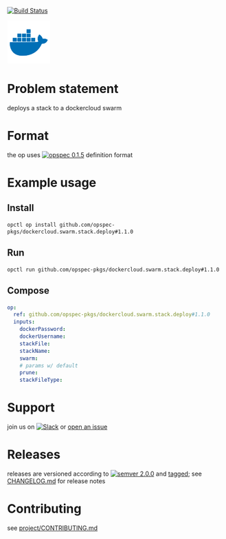 [![Build Status](https://travis-ci.org/opspec-pkgs/dockercloud.swarm.stack.deploy.svg?branch=master)](https://travis-ci.org/opspec-pkgs/dockercloud.swarm.stack.deploy)

<img src="icon.svg" alt="icon" height="100px">

# Problem statement

deploys a stack to a dockercloud swarm

# Format

the op uses [![opspec 0.1.5](https://img.shields.io/badge/opspec-0.1.5-brightgreen.svg?colorA=6b6b6b&colorB=fc16be)](https://opspec.io/0.1.5) definition format

# Example usage

## Install

```shell
opctl op install github.com/opspec-pkgs/dockercloud.swarm.stack.deploy#1.1.0
```

## Run

```
opctl run github.com/opspec-pkgs/dockercloud.swarm.stack.deploy#1.1.0
```

## Compose

```yaml
op:
  ref: github.com/opspec-pkgs/dockercloud.swarm.stack.deploy#1.1.0
  inputs:
    dockerPassword:
    dockerUsername:
    stackFile:
    stackName:
    swarm:
    # params w/ default
    prune:
    stackFileType:
```

# Support

join us on
[![Slack](https://opctl-slackin.herokuapp.com/badge.svg)](https://opctl-slackin.herokuapp.com/)
or
[open an issue](https://github.com/opspec-pkgs/dockercloud.swarm.stack.deploy/issues)

# Releases

releases are versioned according to
[![semver 2.0.0](https://img.shields.io/badge/semver-2.0.0-brightgreen.svg)](http://semver.org/spec/v2.0.0.html)
and [tagged](https://git-scm.com/book/en/v2/Git-Basics-Tagging); see
[CHANGELOG.md](CHANGELOG.md) for release notes

# Contributing

see
[project/CONTRIBUTING.md](https://github.com/opspec-pkgs/project/blob/master/CONTRIBUTING.md)
